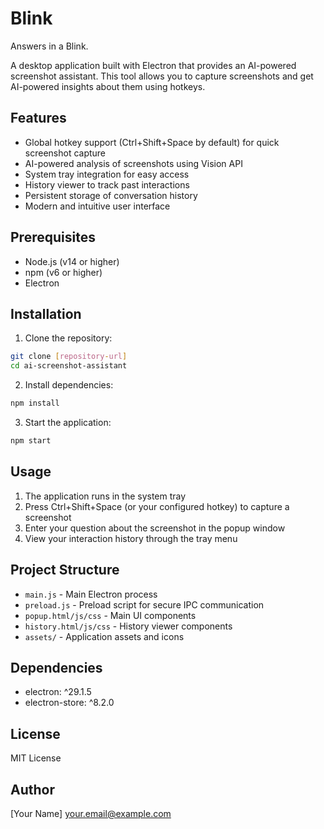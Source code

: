 # Blink

Answers in a Blink.

A desktop application built with Electron that provides an AI-powered screenshot assistant. This tool allows you to capture screenshots and get AI-powered insights about them using hotkeys.

## Features

- Global hotkey support (Ctrl+Shift+Space by default) for quick screenshot capture
- AI-powered analysis of screenshots using Vision API
- System tray integration for easy access
- History viewer to track past interactions
- Persistent storage of conversation history
- Modern and intuitive user interface

## Prerequisites

- Node.js (v14 or higher)
- npm (v6 or higher)
- Electron

## Installation

1. Clone the repository:
```bash
git clone [repository-url]
cd ai-screenshot-assistant
```

2. Install dependencies:
```bash
npm install
```

3. Start the application:
```bash
npm start
```

## Usage

1. The application runs in the system tray
2. Press Ctrl+Shift+Space (or your configured hotkey) to capture a screenshot
3. Enter your question about the screenshot in the popup window
4. View your interaction history through the tray menu

## Project Structure

- `main.js` - Main Electron process
- `preload.js` - Preload script for secure IPC communication
- `popup.html/js/css` - Main UI components
- `history.html/js/css` - History viewer components
- `assets/` - Application assets and icons

## Dependencies

- electron: ^29.1.5
- electron-store: ^8.2.0

## License

MIT License

## Author

[Your Name] <your.email@example.com> 